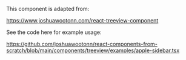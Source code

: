 This component is adapted from:

https://www.joshuawootonn.com/react-treeview-component

See the code here for example usage:

https://github.com/joshuawootonn/react-components-from-scratch/blob/main/components/treeview/examples/apple-sidebar.tsx